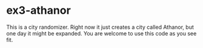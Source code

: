 # ex3-athanor
This is a city randomizer. Right now it just creates a city called Athanor, but one day it might be expanded. You are welcome to use this code as you see fit.